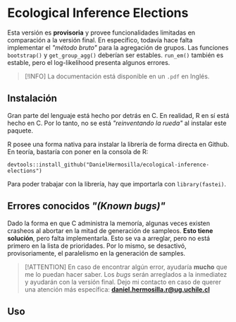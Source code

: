 # Ecological Inference Elections

Esta versión es **provisoria** y provee funcionalidades limitadas en comparación a la versión final. En específico, todavía hace falta implementar el *"método bruto"* para la agregación de grupos. Las funciones `bootstrap()` y `get_group_agg()` deberían ser estables. `run_em()` también es estable, pero el log-likelihood presenta algunos errores. 

>[!INFO]
> La documentación está disponible en un `.pdf` en Inglés.

## Instalación

Gran parte del lenguaje está hecho por detrás en C. En realidad, R en sí está hecho en C. Por lo tanto, no se está *"reinventando la rueda"* al instalar este paquete.

R posee una forma nativa para instalar la librería de forma directa en Github. En teoría, bastaría con poner en la consola de R:

```{r}
devtools::install_github("DanielHermosilla/ecological-inference-elections")
```

Para poder trabajar con la librería, hay que importarla con `library(fastei)`. 

## Errores conocidos *"(Known bugs)"*

Dado la forma en que C administra la memoría, algunas veces existen crasheos al abortar en la mitad de generación de sampleos. **Esto tiene solución**, pero falta implementarla. Esto se va a arreglar, pero no está primero en la lista de prioridades. Por lo mismo, se desactivó, provisoriamente, el paralelismo en la generación de samples.

>[!ATTENTION]
> En caso de encontrar algún error, ayudaría **mucho** que me lo puedan hacer saber. Los *bugs* serán arreglados a la inmediatez y ayudarán con la versión final.
> Dejo mi contacto en caso de querer una atención más específica: **daniel.hermosilla.r@ug.uchile.cl**

## Uso


